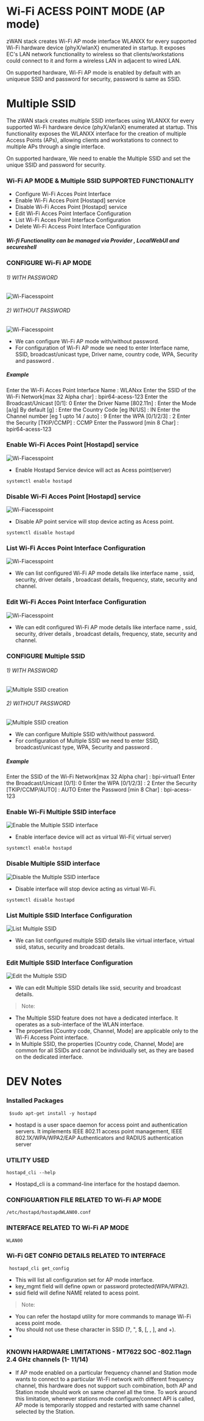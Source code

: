 # Wi-Fi ACESS POINT MODE (AP mode)
 zWAN stack creates Wi-Fi AP mode interface WLANXX for every supported Wi-Fi hardware device {phyX/wlanX} enumerated in startup. 
 It exposes EC's LAN network functionality to wireless so that clients/workstations could connect to it and form a wireless LAN in adjacent to wired LAN. 

 On supported hardware, Wi-Fi AP mode is enabled by default with an uniqueue SSID and password for security, password is same as SSID.   

# Multiple SSID 
The zWAN stack creates multiple SSID interfaces using WLANXX for every supported Wi-Fi hardware device (phyX/wlanX) enumerated at startup.
This functionality exposes the WLANXX interface for the creation of multiple Access Points (APs),
allowing clients and workstations to connect to multiple APs through a single interface.

 On supported hardware, We need to enable the Multiple SSID and set the unique SSID and password for security.

### Wi-Fi AP MODE & Multiple SSID SUPPORTED FUNCTIONALITY

- Configure Wi-Fi Acces Point Interface
- Enable Wi-Fi Acces Point [Hostapd] service
- Disable Wi-Fi Acces Point [Hostapd] service
- Edit Wi-Fi Acces Point Interface Configuration
- List Wi-Fi Acces Point Interface Configuration
- Delete Wi-Fi Access Point Interface Configuration


##### Wi-fi Functionality can be managed via Provider , LocalWebUI and secureshell

### CONFIGURE Wi-Fi AP MODE
###### 1) WITH PASSWORD
![Wi-Fiacesspoint](images/configure_wlan_with_password.png)

###### 2) WITHOUT PASSWORD
![Wi-Fiacesspoint](images/configure_wlan_without_password.png)

- We can configure Wi-Fi AP mode with/without password.
- For configuration of Wi-Fi AP mode we need to enter Interface name, SSID, broadcast/unicast type, Driver name, country code, WPA, Security and  password .
##### Example 
Enter the Wi-Fi Acces Point Interface Name : WLANxx
Enter the SSID of the Wi-Fi Network[max 32 Alpha char] : bpir64-acess-123
Enter the Broadcast/Unicast [0/1]: 0
Enter the Driver Name [802.11n] : 
Enter the Mode [a/g] By default [g]  :
Enter the Country Code [eg IN/US] : IN
Enter the Channel number [eg 1 upto 14 / auto] : 9
Enter the WPA [0/1/2/3]  : 2
Enter the Security [TKIP/CCMP]   : CCMP
Enter the Password [min 8 Char]  : bpir64-acess-123

### Enable Wi-Fi Acces Point [Hostapd] service
![Wi-Fiacesspoint](images/enable_wlan.png)

- Enable Hostapd Service  device will act as  Acess point(server)

```
systemctl enable hostapd
```
### Disable Wi-Fi Acces Point [Hostapd] service
![Wi-Fiacesspoint](images/disable_wlan.png)

- Disable AP point service will stop device acting as Acess point.

```
systemctl disable hostapd
```

### List Wi-Fi Acces Point Interface Configuration
![Wi-Fiacesspoint](images/configure_wlan_list.png)

- We can list configured Wi-Fi AP mode details like interface name , ssid, security, driver details , broadcast details, frequency, state, security and channel.

### Edit Wi-Fi Acces Point Interface Configuration
![Wi-Fiacesspoint](images/edit_wlan.png)

- We can edit configured Wi-Fi AP mode details like interface name , ssid, security, driver details , broadcast details, frequency, state, security and channel.


### CONFIGURE Multiple SSID
###### 1) WITH PASSWORD
![Multiple SSID creation](images/ssid_pass.png)

###### 2) WITHOUT PASSWORD
![Multiple SSID creation](images/ssid_wo_pass.png)

- We can configure Multiple SSID with/without password.
- For configuration of Multiple SSID we need to enter SSID, broadcast/unicast type, WPA, Security and  password .
##### Example 
Enter the SSID of the Wi-Fi Network[max 32 Alpha char] : bpi-virtual1
Enter the Broadcast/Unicast [0/1]: 0
Enter the WPA [0/1/2/3]  : 2
Enter the Security [TKIP/CCMP/AUTO]   : AUTO
Enter the Password [min 8 Char]  : bpi-acess-123

### Enable Wi-Fi Multiple SSID interface
![Enable the Multiple SSID interface](images/enable_wlan.png)

- Enable interface  device will act as virtual Wi-Fi( virtual server)

```
systemctl enable hostapd
```
### Disable Multiple SSID interface
![Disable the Multiple SSID interface](images/disable_wlan.png)

- Disable interface will stop device acting as virtual Wi-Fi.

```
systemctl disable hostapd
```

### List Multiple SSID Interface Configuration
![List Multiple SSID](images/list_ssid.png)

- We can list configured multiple SSID details like virtual interface, virtual ssid, status, security and broadcast details.

### Edit Multiple SSID Interface Configuration
![Edit the Multiple SSID](images/edit_multiple_ssid.png)

- We can edit Multiple SSID details like ssid, security and broadcast details.

> Note:
- The Multiple SSID feature does not have a dedicated interface. It operates as a sub-interface of the WLAN interface.
- The properties [Country code, Channel, Mode] are applicable only to the Wi-Fi Access Point interface.
- In Multiple SSID, the properties [Country code, Channel, Mode] are common for all SSIDs and cannot be individually set, as they are based on the dedicated interface.


# DEV Notes
### Installed Packages
```
 $sudo apt-get install -y hostapd
```
- hostapd is a user space daemon for access point and authentication servers.  It implements IEEE 802.11 access point management, IEEE 802.1X/WPA/WPA2/EAP  Authenticators  and  RADIUS authentication  server

### UTILITY USED
```
hostapd_cli --help
```

- Hostapd_cli is a command-line interface for the hostapd daemon.


### CONFIGUARTION FILE RELATED TO Wi-Fi AP MODE
```
/etc/hostapd/hostapdWLAN00.conf
```

### INTERFACE RELATED TO Wi-Fi AP MODE
```
WLAN00
```
### Wi-Fi GET CONFIG DETAILS RELATED TO INTERFACE
```
 hostapd_cli get_config
```
- This will list all configuration set for AP mode interface.
- key_mgmt field will define opwn or password protected(WPA/WPA2).
- ssid field will define NAME related to acess point.

> Note: 

- You can refer the  hostapd utility for more commands to manage Wi-Fi acess point mode.
- You should not use these character in SSID (?, ", $, [, \, ], and +).
- 

### KNOWN HARDWARE LIMITATIONS - MT7622 SOC -802.11agn 2.4 GHz channels (1- 11/14)
- If AP mode enabled on a particular frequency channel and Station mode wants to connect to a particular Wi-Fi network with different frequency channel, this hardware does not support such combination, both AP and Station mode should work on same channel all the time. 
  To work around this limitation, whenever stations mode configure/connect API is called, AP mode is temporarily stopped and restarted with same channel selected by the Station.

   
